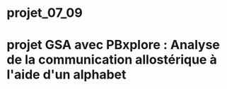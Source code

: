 # projet_07_09
# projet GSA avec PBxplore : Analyse de la communication allostérique à l'aide d'un alphabet
